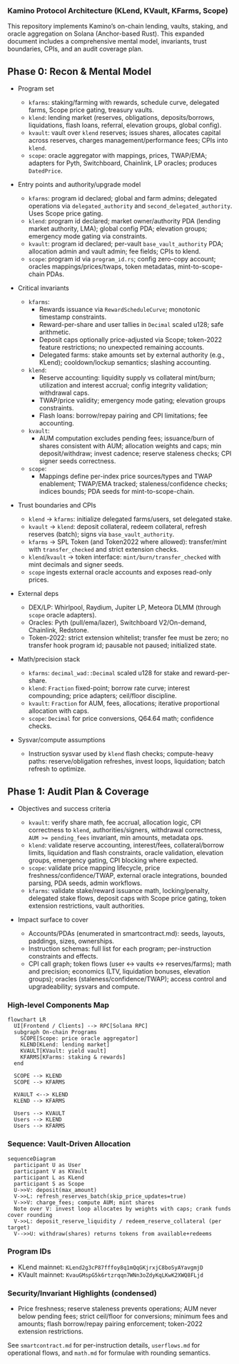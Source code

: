 ### Kamino Protocol Architecture (KLend, KVault, KFarms, Scope)

This repository implements Kamino’s on-chain lending, vaults, staking, and oracle aggregation on Solana (Anchor-based Rust). This expanded document includes a comprehensive mental model, invariants, trust boundaries, CPIs, and an audit coverage plan.

## Phase 0: Recon & Mental Model

- Program set
  - `kfarms`: staking/farming with rewards, schedule curve, delegated farms, Scope price gating, treasury vaults.
  - `klend`: lending market (reserves, obligations, deposits/borrows, liquidations, flash loans, referral, elevation groups, global config).
  - `kvault`: vault over `klend` reserves; issues shares, allocates capital across reserves, charges management/performance fees; CPIs into `klend`.
  - `scope`: oracle aggregator with mappings, prices, TWAP/EMA; adapters for Pyth, Switchboard, Chainlink, LP oracles; produces `DatedPrice`.

- Entry points and authority/upgrade model
  - `kfarms`: program id declared; global and farm admins; delegated operations via `delegated_authority` and `second_delegated_authority`. Uses Scope price gating.
  - `klend`: program id declared; market owner/authority PDA (lending market authority, LMA); global config PDA; elevation groups; emergency mode gating via constraints.
  - `kvault`: program id declared; per-vault `base_vault_authority` PDA; allocation admin and vault admin; fee fields; CPIs to klend.
  - `scope`: program id via `program_id.rs`; config zero-copy account; oracles mappings/prices/twaps, token metadatas, mint-to-scope-chain PDAs.

- Critical invariants
  - `kfarms`:
    - Rewards issuance via `RewardScheduleCurve`; monotonic timestamp constraints.
    - Reward-per-share and user tallies in `Decimal` scaled u128; safe arithmetic.
    - Deposit caps optionally price-adjusted via Scope; token-2022 feature restrictions; no unexpected remaining accounts.
    - Delegated farms: stake amounts set by external authority (e.g., KLend); cooldown/lockup semantics; slashing accounting.
  - `klend`:
    - Reserve accounting: liquidity supply vs collateral mint/burn; utilization and interest accrual; config integrity validation; withdrawal caps.
    - TWAP/price validity; emergency mode gating; elevation groups constraints.
    - Flash loans: borrow/repay pairing and CPI limitations; fee accounting.
  - `kvault`:
    - AUM computation excludes pending fees; issuance/burn of shares consistent with AUM; allocation weights and caps; min deposit/withdraw; invest cadence; reserve staleness checks; CPI signer seeds correctness.
  - `scope`:
    - Mappings define per-index price sources/types and TWAP enablement; TWAP/EMA tracked; staleness/confidence checks; indices bounds; PDA seeds for mint-to-scope-chain.

- Trust boundaries and CPIs
  - `klend` -> `kfarms`: initialize delegated farms/users, set delegated stake.
  - `kvault` -> `klend`: deposit collateral, redeem collateral, refresh reserves (batch); signs via `base_vault_authority`.
  - `kfarms` -> SPL Token (and Token2022 where allowed): transfer/mint with `transfer_checked` and strict extension checks.
  - `klend`/`kvault` -> token interface: `mint/burn/transfer_checked` with mint decimals and signer seeds.
  - `scope` ingests external oracle accounts and exposes read-only prices.

- External deps
  - DEX/LP: Whirlpool, Raydium, Jupiter LP, Meteora DLMM (through `scope` oracle adapters).
  - Oracles: Pyth (pull/ema/lazer), Switchboard V2/On-demand, Chainlink, Redstone.
  - Token-2022: strict extension whitelist; transfer fee must be zero; no transfer hook program id; pausable not paused; initialized state.

- Math/precision stack
  - `kfarms`: `decimal_wad::Decimal` scaled u128 for stake and reward-per-share.
  - `klend`: `Fraction` fixed-point; borrow rate curve; interest compounding; price adapters; ceil/floor discipline.
  - `kvault`: `Fraction` for AUM, fees, allocations; iterative proportional allocation with caps.
  - `scope`: `Decimal` for price conversions, Q64.64 math; confidence checks.

- Sysvar/compute assumptions
  - Instruction sysvar used by `klend` flash checks; compute-heavy paths: reserve/obligation refreshes, invest loops, liquidation; batch refresh to optimize.

## Phase 1: Audit Plan & Coverage

- Objectives and success criteria
  - `kvault`: verify share math, fee accrual, allocation logic, CPI correctness to `klend`, authorities/signers, withdrawal correctness, `AUM >= pending_fees` invariant, min amounts, metadata ops.
  - `klend`: validate reserve accounting, interest/fees, collateral/borrow limits, liquidation and flash constraints, oracle validation, elevation groups, emergency gating, CPI blocking where expected.
  - `scope`: validate price mapping lifecycle, price freshness/confidence/TWAP, external oracle integrations, bounded parsing, PDA seeds, admin workflows.
  - `kfarms`: validate stake/reward issuance math, locking/penalty, delegated stake flows, deposit caps with Scope price gating, token extension restrictions, vault authorities.

- Impact surface to cover
  - Accounts/PDAs (enumerated in smartcontract.md): seeds, layouts, paddings, sizes, ownerships.
  - Instruction schemas: full list for each program; per-instruction constraints and effects.
  - CPI call graph; token flows (user <-> vaults <-> reserves/farms); math and precision; economics (LTV, liquidation bonuses, elevation groups); oracles (staleness/confidence/TWAP); access control and upgradeability; sysvars and compute.

### High-level Components Map

```mermaid
flowchart LR
  UI[Frontend / Clients] --> RPC[Solana RPC]
  subgraph On-chain Programs
    SCOPE[Scope: price oracle aggregator]
    KLEND[KLend: lending market]
    KVAULT[KVault: yield vault]
    KFARMS[KFarms: staking & rewards]
  end

  SCOPE --> KLEND
  SCOPE --> KFARMS

  KVAULT <--> KLEND
  KLEND --> KFARMS

  Users --> KVAULT
  Users --> KLEND
  Users --> KFARMS
```

### Sequence: Vault-Driven Allocation

```mermaid
sequenceDiagram
  participant U as User
  participant V as KVault
  participant L as KLend
  participant S as Scope
  U->>V: deposit(max_amount)
  V->>L: refresh_reserves_batch(skip_price_updates=true)
  V->>V: charge_fees; compute AUM; mint shares
  Note over V: invest loop allocates by weights with caps; crank funds cover rounding
  V->>L: deposit_reserve_liquidity / redeem_reserve_collateral (per target)
  V-->>U: withdraw(shares) returns tokens from available+redeems
```

### Program IDs
- KLend mainnet: `KLend2g3cP87fffoy8q1mQqGKjrxjC8boSyAYavgmjD`
- KVault mainnet: `KvauGMspG5k6rtzrqqn7WNn3oZdyKqLKwK2XWQ8FLjd`

### Security/Invariant Highlights (condensed)
- Price freshness; reserve staleness prevents operations; AUM never below pending fees; strict ceil/floor for conversions; minimum fees and amounts; flash borrow/repay pairing enforcement; token-2022 extension restrictions.

See `smartcontract.md` for per-instruction details, `userflows.md` for operational flows, and `math.md` for formulae with rounding semantics.
